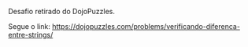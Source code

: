 Desafio retirado do DojoPuzzles.

Segue o link: https://dojopuzzles.com/problems/verificando-diferenca-entre-strings/
